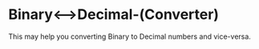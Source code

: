 # Binary<-->Decimal-(Converter)

This may help you converting Binary to Decimal numbers and vice-versa.
